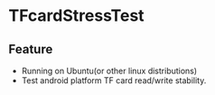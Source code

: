#  TFcardStressTest

## Feature
* Running on Ubuntu(or other linux distributions)
* Test android platform TF card read/write stability.
